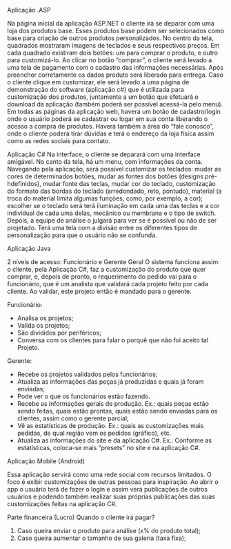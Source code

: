 Aplicação .ASP

Na página inicial da aplicação ASP.NET o cliente irá se deparar com uma loja dos produtos base. Esses produtos base podem ser selecionados como base para criação de outros produtos personalizados. No centro da tela, quadrados mostraram imagens de teclados e seus respectivos preços. Em cada quadrado existiram dois botões: um para comprar o produto, e outro para customizá-lo. Ao clicar no botão “comprar”, o cliente será levado a uma tela de pagamento com o cadastro das informações necessárias. Após preencher corretamente os dados produto será liberado para entrega.
Caso o cliente clique em customizar, ele será levado a uma página de demonstração do software (aplicação c#) que é utilizada para customização dos produtos, juntamente a um botão que efetuará o download da aplicação (também poderá ser possível acessá-la pelo menu).
Em todas as páginas da aplicação web, haverá um botão de cadastro/login onde o usuário poderá se cadastrar ou logar em sua conta liberando o acesso a compra de produtos. 
Haverá também a área do “fale conosco”, onde o cliente poderá tirar dúvidas e terá o endereço da loja física assim como as redes sociais para contato.

Aplicação C#
Na interface, o cliente se deparará com uma interface amigável. No canto da tela, há um menu, com informações da conta. Navegando pela aplicação, será possível customizar os teclados: mudar as cores de determinados botões, mudar as fontes dos botões (designs pré-hdefinidos), mudar fonte das teclas, mudar cor do teclado, customização do formato das bordas do teclado (arredondado, reto, pontudo), material (a troca do material limita algumas funções, como, por exemplo, a cor); escolher se o teclado será terá iluminação em cada uma das teclas e a cor individual de cada uma delas, mecânico ou membrana e o tipo de switch. Depois, a equipe de análise o julgará para ver se é possível ou não de ser projetado.
Terá uma tela com a divisão entre os diferentes tipos de personalização para que o usuário não se confunda.

Aplicação Java

2 níveis de acesso: Funcionário e Gerente Geral 
O sistema funciona assim: o cliente, pela Aplicação C#, faz a customização do produto que quer comprar, e, depois de pronto, o requerimento do pedido vai para o funcionário, que é um analista que validará cada projeto feito por cada cliente. Ao validar, este projeto então é mandado para o gerente.

Funcionário: 
-	Analisa os projetos;
-	Valida os projetos;
-	São divididos por periféricos;
-	Conversa com os clientes para falar o porquê que não foi aceito tal Projeto.

Gerente:
-	Recebe os projetos validados pelos funcionários;
-	Atualiza as informações das peças já produzidas e quais já foram enviadas;
-	Pode ver o que os funcionários estão fazendo.
-	Recebe as informações gerais de produção. Ex.: quais peças estão sendo feitas, quais estão prontas, quais estão sendo enviadas para os   clientes, assim como o gerente parcial;
-	Vê as estatísticas de produção. Ex.: quais as customizações mais pedidas, de qual região vem os pedidos (gráfico), etc.
-	Atualiza as informações do site e da aplicação C#. Ex.: Conforme as estatísticas, coloca-se mais “presets” no site e na aplicação C#.


Aplicação Mobile (Android)

Essa aplicação servirá como uma rede social com recursos limitados. O foco é exibir customizações de outras pessoas para inspiração. Ao abrir o app o usuário terá de fazer o login e assim verá publicações de outros usuários e podendo também realizar suas próprias publicações das suas customizações feitas na aplicação C#.


Parte financeira (Lucro)
Quando o cliente irá pagar?
1. Caso queira enviar o produto para análise (x% do produto total);
2. Caso queira aumentar o tamanho de sua galeria (taxa fixa);
